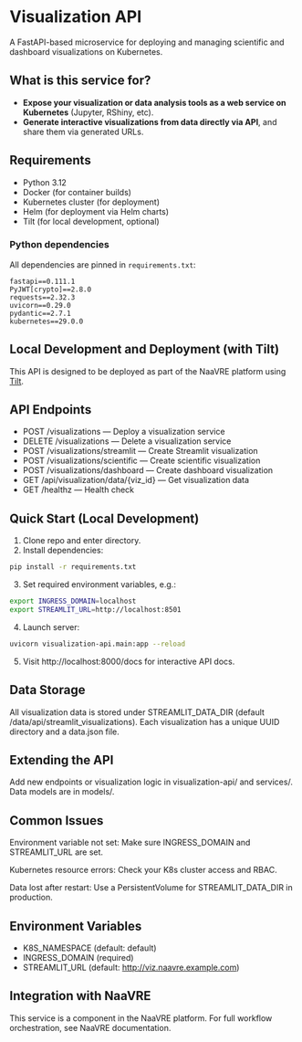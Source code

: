 # Visualization API

A FastAPI-based microservice for deploying and managing scientific and dashboard visualizations on Kubernetes.

## What is this service for?

- **Expose your visualization or data analysis tools as a web service on Kubernetes** (Jupyter, RShiny, etc).
- **Generate interactive visualizations from data directly via API**, and share them via generated URLs.

## Requirements

- Python 3.12
- Docker (for container builds)
- Kubernetes cluster (for deployment)
- Helm (for deployment via Helm charts)
- Tilt (for local development, optional)

### Python dependencies

All dependencies are pinned in `requirements.txt`:

```text
fastapi==0.111.1
PyJWT[crypto]==2.8.0
requests==2.32.3
uvicorn==0.29.0
pydantic==2.7.1
kubernetes==29.0.0
```

## Local Development and Deployment (with Tilt)

This API is designed to be deployed as part of the NaaVRE platform using [Tilt](https://tilt.dev/).

## API Endpoints
- POST /visualizations — Deploy a visualization service
- DELETE /visualizations — Delete a visualization service
- POST /visualizations/streamlit — Create Streamlit visualization
- POST /visualizations/scientific — Create scientific visualization
- POST /visualizations/dashboard — Create dashboard visualization
- GET /api/visualization/data/{viz_id} — Get visualization data
- GET /healthz — Health check

## Quick Start (Local Development)

1. Clone repo and enter directory.
2. Install dependencies:
```bash
pip install -r requirements.txt
```
3. Set required environment variables, e.g.:
```bash
export INGRESS_DOMAIN=localhost
export STREAMLIT_URL=http://localhost:8501
```
4. Launch server:
```bash
uvicorn visualization-api.main:app --reload
```

5. Visit http://localhost:8000/docs for interactive API docs.


## Data Storage
All visualization data is stored under STREAMLIT_DATA_DIR (default /data/api/streamlit_visualizations).
Each visualization has a unique UUID directory and a data.json file.

## Extending the API
Add new endpoints or visualization logic in visualization-api/ and services/.
Data models are in models/.

## Common Issues
Environment variable not set: Make sure INGRESS_DOMAIN and STREAMLIT_URL are set.

Kubernetes resource errors: Check your K8s cluster access and RBAC.

Data lost after restart: Use a PersistentVolume for STREAMLIT_DATA_DIR in production.

## Environment Variables
- K8S_NAMESPACE (default: default)
- INGRESS_DOMAIN (required)
- STREAMLIT_URL (default: http://viz.naavre.example.com)

## Integration with NaaVRE
This service is a component in the NaaVRE platform. For full workflow orchestration, see NaaVRE documentation.